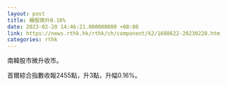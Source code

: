 ```yaml
---
layout: post
title: 韓股微升0.16%
date: 2023-02-20 14:46:21.000000000 +08:00
link: https://news.rthk.hk/rthk/ch/component/k2/1688622-20230220.htm
categories: rthk
---
```


南韓股市微升收市。

首爾綜合指數收報2455點，升3點，升幅0.16%。
